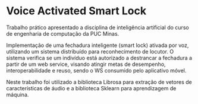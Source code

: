 # Voice Activated Smart Lock

Trabalho prático apresentado a disciplina de inteligência artificial do curso de engenharia de computação da PUC Minas. 

Implementação de uma fechadura inteligente (smart lock) ativada por voz, utilizando um sistema distribuído para reconhecimento de locutor. O sistema verifica se um indivíduo está autorizado a destrancar a fechadura a partir de um web service, visando atingir metas de desempenho, interoperabilidade e reuso, sendo o WS consumido pelo aplicativo móvel.


Neste trabalho foi utilizado a biblioteca Librosa para extração de vetores de características de áudio e a biblioteca Sklearn para aprendizagem de máquina.
